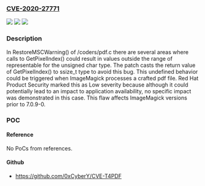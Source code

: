 ### [CVE-2020-27771](https://cve.mitre.org/cgi-bin/cvename.cgi?name=CVE-2020-27771)
![](https://img.shields.io/static/v1?label=Product&message=ImageMagick&color=blue)
![](https://img.shields.io/static/v1?label=Version&message=n%2Fa&color=blue)
![](https://img.shields.io/static/v1?label=Vulnerability&message=CWE-190&color=brighgreen)

### Description

In RestoreMSCWarning() of /coders/pdf.c there are several areas where calls to GetPixelIndex() could result in values outside the range of representable for the unsigned char type. The patch casts the return value of GetPixelIndex() to ssize_t type to avoid this bug. This undefined behavior could be triggered when ImageMagick processes a crafted pdf file. Red Hat Product Security marked this as Low severity because although it could potentially lead to an impact to application availability, no specific impact was demonstrated in this case. This flaw affects ImageMagick versions prior to 7.0.9-0.

### POC

#### Reference
No PoCs from references.

#### Github
- https://github.com/0xCyberY/CVE-T4PDF

